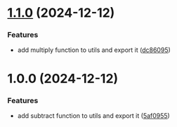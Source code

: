 # [1.1.0](https://github.com/fvena/temp/compare/v1.0.0...v1.1.0) (2024-12-12)


### Features

* add multiply function to utils and export it ([dc86095](https://github.com/fvena/temp/commit/dc86095e4d91deeec54e99e92d3e9721acf573a4))

# 1.0.0 (2024-12-12)


### Features

* add subtract function to utils and export it ([5af0955](https://github.com/fvena/temp/commit/5af0955236c923f5c1ccfeac8e733807bbca777e))
